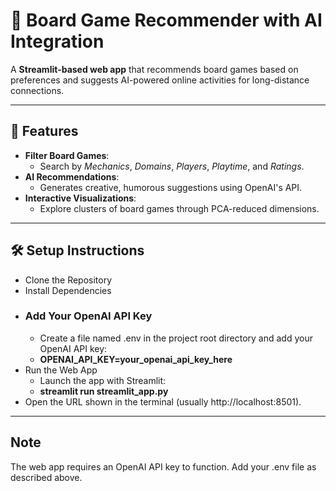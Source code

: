 # 🎲 **Board Game Recommender with AI Integration**

A **Streamlit-based web app** that recommends board games based on preferences and suggests AI-powered online activities for long-distance connections.

---

## 🚀 Features
- **Filter Board Games**:
  - Search by *Mechanics*, *Domains*, *Players*, *Playtime*, and *Ratings*.
- **AI Recommendations**:
  - Generates creative, humorous suggestions using OpenAI's API.
- **Interactive Visualizations**:
  - Explore clusters of board games through PCA-reduced dimensions.

---

## 🛠️ Setup Instructions
- Clone the Repository
- Install Dependencies
- ### Add Your OpenAI API Key
  - Create a file named .env in the project root directory and add your OpenAI API key:
  - **OPENAI_API_KEY=your_openai_api_key_here**
- Run the Web App
  - Launch the app with Streamlit:
  - **streamlit run streamlit_app.py**
- Open the URL shown in the terminal (usually http://localhost:8501).

---
## Note
The web app requires an OpenAI API key to function. Add your .env file as described above.
